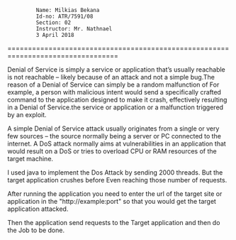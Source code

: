 
             Name: Milkias Bekana                                                 
             Id-no: ATR/7591/08                                                   
             Section: 02                                                          
             Instructor: Mr. Nathnael                                             
             3 April 2018                                                         
=================================================================================


Denial of Service is simply a service or application that’s usually 
reachable is not reachable – likely because of an attack and not a simple 
bug.The reason of a Denial of Service can simply be a random malfunction of 
For example, a person with malicious intent would send a specifically crafted 
command to the application designed to make it crash, effectively resulting in 
a Denial of Service.the service or application or a malfunction triggered by an exploit. 

A simple Denial of Service attack usually originates from a single or very few 
sources – the source normally being a server or PC connected to the internet. 
A DoS attack normally aims at vulnerabilities in an application that would result 
on a DoS or tries to overload CPU or RAM resources of the target machine.

I used java to implement the Dos Attack by sending 2000 threads. But the target application 
crushes before Even reaching those number of requests. 

After running the application you need to enter the url of the target site or application in the
"http://example:port" so that you would get the target application attacked.

Then the application send requests to the Target application and then do the Job to be done.
